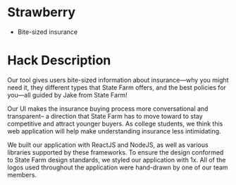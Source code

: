 # Strawberry
* Bite-sized insurance




# Hack Description
Our tool gives users bite-sized information about insurance—why you might need it, they different types that State Farm offers, and the best policies for you—all guided by Jake from State Farm! 

Our UI makes the insurance buying process more conversational and transparent– a direction that State Farm has to move toward to stay competitive and attract younger buyers. As college students, we think this web application will help make understanding insurance less intimidating.

We built our application with ReactJS and NodeJS, as well as various libraries supported by these frameworks. To ensure the design conformed to State Farm design standards, we styled our application with 1x. All of the logos used throughout the application were hand-drawn by one of our team members.

